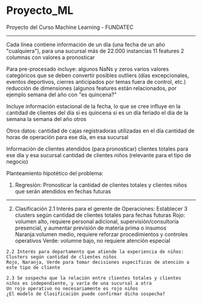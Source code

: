 # Proyecto_ML
Proyecto del Curso Machine Learning - FUNDATEC

**********************************************************************************

Cada línea contiene información de un día (una fecha de un año "cualquiera"), para una sucursal
  más de 22.000 instancias
  11 features
  2 columnas con valores a pronosticar

Para pre-procesado incluye:
  algunos NaNs y zeros
  varios valores categóricos que se deben convertir
  posibles outliers (días excepcionales, eventos deportivos, cierres anticipados por temas fuera de control, etc.)
  reducción de dimensiones (algunos features están relacionados, por ejemplo semana del año con "es quincena?"
 
Incluye información estacional de la fecha, lo que se cree influye en la cantidad de clientes del día
  si es quincena
  si es un día feriado
  el dia de la semana
  la semana del año
  otros
 
Otros datos:
  cantidad de cajas registradoras utilizadas en el día
  cantidad de horas de operación para ese día, en esa sucursal
  
Información de clientes atendidos (para pronosticar)
  clientes totales para ese día y esa sucursal
  cantidad de clientes niños (relevante para el tipo de negocio)
  
Planteamiento hipotético del problema:
  1. Regresión:
  Pronosticar la  cantidad de clientes totales y clientes niños que serán atendidos en fechas futuras
  
  **********************************************************************************
  
  2. Clasificación
    2.1 Interés para el gerente de Operaciones:
    Establecer 3 clusters según cantidad de clientes totales para fechas futuras
      Rojo:   volumen alto, requiere personal adicional, supervisión/consultoría presencial, y aumentar previsión de materia prima o insumos
      Naranja:volumen medio, requiere reforzar procedimientos y controles operativos
      Verde:  volumne bajo, no requiere atención especial
      
    2.2 Interés para departamento que atiende la experiencia de niños:
    Clusters según cantidad de clientes niños
    Rojo, Naranja, Verde para tomar decisiones específicas de atención a este tipo de cliente
      
    2.3 Se sospecha que la relación entre clientes totales y clientes niños es independiente, y varía de una sucursal a otra
    Un rojo operativo no necesariamente es rojo niños
    ¿El modelo de Clasificación puede confirmar dicha sospecha?
